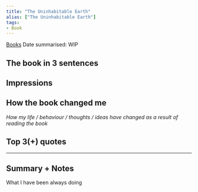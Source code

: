 ```yaml
---
title: "The Uninhabitable Earth"
alias: ["The Uninhabitable Earth"]
tags:
- Book
---
```


[Books](notes/Books.md)
Date summarised: WIP
## The book in 3 sentences
## Impressions
## How the book changed me
*How my life / behaviour / thoughts / ideas have changed as a result of reading the book*

## Top 3(+) quotes

---
## Summary + Notes
What I have been always doing